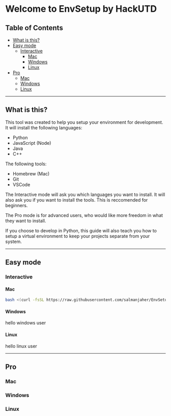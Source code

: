 # Welcome to EnvSetup by HackUTD

## Table of Contents

- [What is this?](#what-is-this)
- [Easy mode](#easy-mode)
  - [Interactive](#interactive)
    - [Mac](#mac)
    - [Windows](#windows)
    - [Linux](#linux)
- [Pro](#pro)
  - [Mac](#mac-1)
  - [Windows](#windows-1)
  - [Linux](#linux-1)

---

## What is this?

This tool was created to help you setup your environment for development. It will install the following languages:

- Python
- JavaScript (Node)
- Java
- C++

The following tools:

- Homebrew (Mac)
- Git
- VSCode

The Interactive mode will ask you which languages you want to install. It will also ask you if you want to install the tools. This is reccomended for beginners.

The Pro mode is for advanced users, who would like more freedom in what they want to install.

If you choose to develop in Python, this guide will also teach you how to setup a virtual environment to keep your projects separate from your system.

---

## Easy mode

### Interactive

#### Mac

```bash
bash <(curl -fsSL https://raw.githubusercontent.com/salmanjaher/EnvSetup/main/mac_installer.sh)
```

#### Windows

hello windows user

#### Linux

hello linux user

---

## Pro

### Mac

### Windows

### Linux
